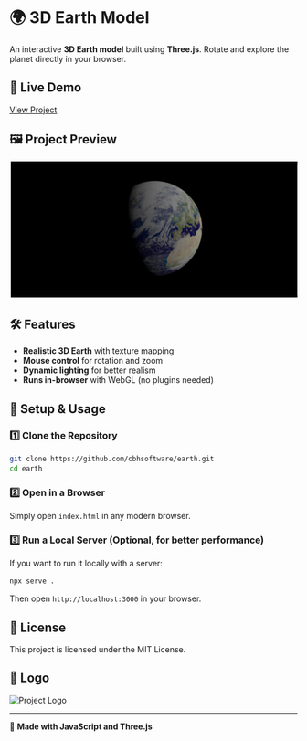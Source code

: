 # 🌍 3D Earth Model

An interactive **3D Earth model** built using **Three.js**. Rotate and explore the planet directly in your browser.

## 🔗 Live Demo
[View Project](https://bandofgold.co.uk/earth)

## 🖼️ Project Preview
![Earth Model Preview](https://github.com/cbhsoftware/earth/blob/main/preview.png)

## 🛠️ Features
- **Realistic 3D Earth** with texture mapping
- **Mouse control** for rotation and zoom
- **Dynamic lighting** for better realism
- **Runs in-browser** with WebGL (no plugins needed)

## 📂 Setup & Usage
### 1️⃣ Clone the Repository
```sh
git clone https://github.com/cbhsoftware/earth.git
cd earth
```

### 2️⃣ Open in a Browser
Simply open `index.html` in any modern browser.

### 3️⃣ Run a Local Server (Optional, for better performance)
If you want to run it locally with a server:
```sh
npx serve .
```
Then open `http://localhost:3000` in your browser.

## 📜 License
This project is licensed under the MIT License.

## 🎨 Logo
![Project Logo](favicon.ico)

---
🚀 **Made with JavaScript and Three.js**
